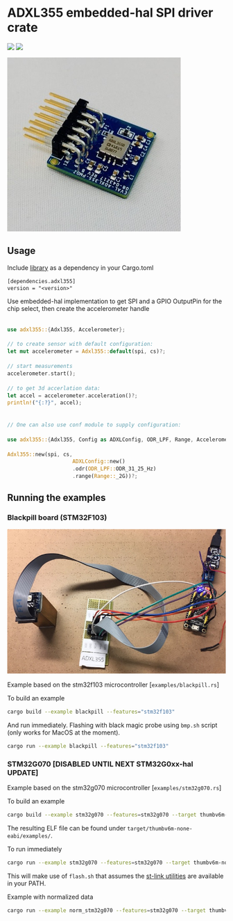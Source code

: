 # ADXL355 embedded-hal SPI driver crate

![](https://img.shields.io/crates/v/adxl355.svg)
![](https://docs.rs/adxl355/badge.svg)

![](images/adxl355-breakout.jpg)

## Usage

Include [library](https://crates.io/crates/adxl355) as a dependency in your Cargo.toml


```
[dependencies.adxl355]
version = "<version>"
```

Use embedded-hal implementation to get SPI and a GPIO OutputPin for the chip select, then create the accelerometer handle

```rust

use adxl355::{Adxl355, Accelerometer};

// to create sensor with default configuration:
let mut accelerometer = Adxl355::default(spi, cs)?;

// start measurements
accelerometer.start();

// to get 3d accerlation data:
let accel = accelerometer.acceleration()?;
println!("{:?}", accel);


// One can also use conf module to supply configuration:

use adxl355::{Adxl355, Config as ADXLConfig, ODR_LPF, Range, Accelerometer};

Adxl355::new(spi, cs,
                     ADXLConfig::new()
                     .odr(ODR_LPF::ODR_31_25_Hz)
                     .range(Range::_2G))?;
```

## Running the examples

### Blackpill board (STM32F103)

![](images/adxl355-dev-setup.jpg)

Example based on the stm32f103 microcontroller [`examples/blackpill.rs`]

To build an example

```bash
cargo build --example blackpill --features="stm32f103"
```

And run immediately. Flashing with black magic probe using `bmp.sh` script (only works for MacOS at the moment).

```bash
cargo run --example blackpill --features="stm32f103"
```

### STM32G070 [DISABLED UNTIL NEXT STM32G0xx-hal UPDATE]

Example based on the stm32g070 microcontroller [`examples/stm32g070.rs`]

To build an example

```bash
cargo build --example stm32g070 --features=stm32g070 --target thumbv6m-none-eabi
```

The resulting ELF file can be found under `target/thumbv6m-none-eabi/examples/`.

To run immediately

```bash
cargo run --example stm32g070 --features=stm32g070 --target thumbv6m-none-eabi
```

This will make use of `flash.sh` that assumes the [st-link utilities](https://github.com/texane/stlink) are available in your PATH.


Example with normalized data

```bash
cargo run --example norm_stm32g070 --features=stm32g070 --target thumbv6m-none-eabi
```